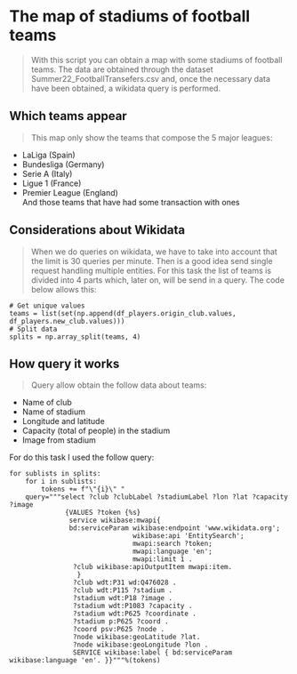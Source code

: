 # The map of stadiums of football teams

> With this script you can obtain a map with some stadiums of football teams. The data are obtained through the dataset Summer22_FootballTransefers.csv and, once the necessary data have been obtained, a wikidata query is performed.

## Which teams appear  
> This map only show the teams that compose the 5 major leagues:  
- LaLiga (Spain)  
- Bundesliga (Germany)   
- Serie A (Italy)  
- Ligue 1 (France)  
- Premier League (England)  
And those teams that have had some transaction with ones  

## Considerations about Wikidata

> When we do queries on wikidata, we have to take into account that the limit is 30 queries per minute. Then is a good idea send single request handling multiple entities. For this task the list of teams is divided into 4 parts which, later on, will be send in a query. The code below allows this:

```
# Get unique values
teams = list(set(np.append(df_players.origin_club.values, df_players.new_club.values)))
# Split data
splits = np.array_split(teams, 4)
```

## How query it works

> Query allow obtain the follow data about teams:  
- Name of club  
- Name of stadium  
- Longitude and latitude  
- Capacity (total of people) in the stadium  
- Image from stadium  

For do this task I used the follow query: 

```
for sublists in splits:
    for i in sublists:        
        tokens += f"\"{i}\" "  
    query="""select ?club ?clubLabel ?stadiumLabel ?lon ?lat ?capacity ?image
              {VALUES ?token {%s}
               service wikibase:mwapi{
               bd:serviceParam wikibase:endpoint 'www.wikidata.org'; 
                               wikibase:api 'EntitySearch';       
                               mwapi:search ?token; 
                               mwapi:language 'en';
                               mwapi:limit 1 .
                ?club wikibase:apiOutputItem mwapi:item.
                 }  
                ?club wdt:P31 wd:Q476028 .
                ?club wdt:P115 ?stadium .
                ?stadium wdt:P18 ?image .
                ?stadium wdt:P1083 ?capacity .
                ?stadium wdt:P625 ?coordinate .
                ?stadium p:P625 ?coord . 
                ?coord psv:P625 ?node .
                ?node wikibase:geoLatitude ?lat.
                ?node wikibase:geoLongitude ?lon .
                SERVICE wikibase:label { bd:serviceParam wikibase:language 'en'. }}"""%(tokens)
```






